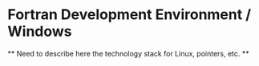 # Fortran Development Environment / Windows

** Need to describe here the technology stack for Linux, pointers, etc. **
